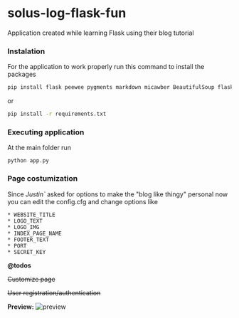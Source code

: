 # solus-log-flask-fun

Application created while learning Flask using their blog tutorial


### Instalation
For the application to work properly run this command to install the packages

```bash
pip install flask peewee pygments markdown micawber BeautifulSoup flask-bcrypt flask-login
```

or

```bash
pip install -r requirements.txt
```

### Executing application

At the main folder run

``` python app.py ```

### Page costumization
Since *Justin`* asked for options to make the "blog like thingy" personal now you can edit
the config.cfg and change options like

	* WEBSITE_TITLE
	* LOGO_TEXT
	* LOGO_IMG
	* INDEX_PAGE_NAME
	* FOOTER_TEXT
	* PORT
	* SECRET_KEY


**@todos**

~~Customize page~~

~~User registration/authentication~~


**Preview:**
![preview](screenshot.png)
